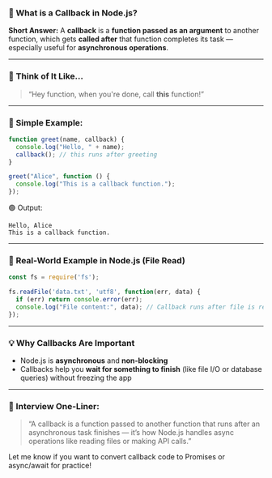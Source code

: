 ### 🔁 What is a Callback in Node.js?

**Short Answer:**
A **callback** is a **function passed as an argument** to another function, which gets **called after** that function completes its task — especially useful for **asynchronous operations**.

---

### 🧠 Think of It Like...

> “Hey function, when you're done, call **this** function!”

---

### 🧾 Simple Example:

```js
function greet(name, callback) {
  console.log("Hello, " + name);
  callback(); // this runs after greeting
}

greet("Alice", function () {
  console.log("This is a callback function.");
});
```

🟢 Output:

```
Hello, Alice
This is a callback function.
```

---

### 📁 Real-World Example in Node.js (File Read)

```js
const fs = require('fs');

fs.readFile('data.txt', 'utf8', function(err, data) {
  if (err) return console.error(err);
  console.log("File content:", data); // Callback runs after file is read
});
```

---

### 💡 Why Callbacks Are Important

* Node.js is **asynchronous** and **non-blocking**
* Callbacks help you **wait for something to finish** (like file I/O or database queries) without freezing the app

---

### 🧠 Interview One-Liner:

> “A callback is a function passed to another function that runs after an asynchronous task finishes — it’s how Node.js handles async operations like reading files or making API calls.”

Let me know if you want to convert callback code to Promises or async/await for practice!
